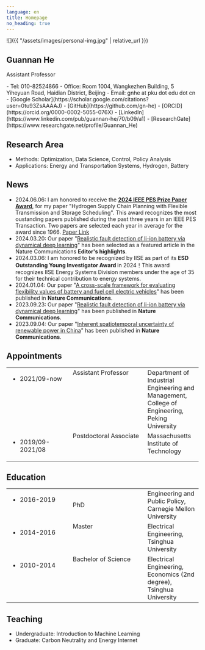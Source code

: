 ```yaml
---
language: en
title: Homepage
no_heading: true
---
```

<div class="row">
<div class="col-md-4" markdown="1">
<div class="site-personal-heading" markdown="1">
![]({{ "/assets/images/personal-img.jpg" | relative_url }})

## Guannan He

Assistant Professor
</div>
<div class="site-personal-info" markdown="1">
- <span class="icon icon-telephone"></span> Tel: 010-82524866
- <span class="icon icon-office"></span> Office: Room 1004, Wangkezhen Building, 5 Yiheyuan Road, Haidian District, Beijing
- <span class="icon icon-mail"></span> Email: gnhe at pku dot edu dot cn
- <span class="icon icon-google-scholar"></span> [Google Scholar](https://scholar.google.com/citations?user=0tu93ZsAAAAJ)
- <span class="icon icon-github"></span> [GitHub](https://github.com/gn-he)
- <span class="icon icon-orcid"></span> [ORCID](https://orcid.org/0000-0002-5055-076X)
- <span class="icon icon-linkedin"></span> [LinkedIn](https://www.linkedin.com/pub/guannan-he/70/b09/a1)
- <span class="icon icon-researchgate"></span> [ResearchGate](https://www.researchgate.net/profile/Guannan_He)
</div>
</div>
<div class="col-md-8" markdown="1">


## Research Area

- Methods: Optimization, Data Science, Control, Policy Analysis
- Applications: Energy and Transportation Systems, Hydrogen, Battery

## News
- 2024.06.06: I am honored to receive the <b><a href="https://ieee-pes.org/news/just-announced-2024-ieee-power-amp-energy-society-award-recipients/">2024 IEEE PES Prize Paper Award</a></b>, for my paper "Hydrogen Supply Chain Planning with Flexible Transmission and Storage Scheduling". This award recognizes the most oustanding papers published during the past three years in an IEEE PES Transaction. Two papers are selected each year in average for the award since 1966. <a href=" https://ieeexplore.ieee.org/abstract/document/9371425">Paper Link</a>
- 2024.03.20: Our paper "<a href=" https://www.nature.com/articles/s41467-023-41226-5">Realistic fault detection of li-ion battery via dynamical deep learning</a>" has been selected as a featured article in the Nature Communications <b>Editor's highlights</b>.
- 2024.03.06: I am honored to be recognized by IISE as part of its <b>ESD Outstanding Young Investigator Award </b> in 2024！This award recognizes IISE Energy Systems Division members under the age of 35 for their technical contribution to energy systems.
- 2024.01.04: Our paper "<a href=" https://www.nature.com/articles/s41467-023-43884-x">A cross-scale framework for evaluating flexibility values of battery and fuel cell electric vehicles</a>" has been published in <b>Nature Communications</b>. 
- 2023.09.23: Our paper "<a href=" https://www.nature.com/articles/s41467-023-41226-5">Realistic fault detection of li-ion battery via dynamical deep learning</a>" has been published in <b>Nature Communications</b>.
- 2023.09.04: Our paper "<a href=" https://www.nature.com/articles/s41467-023-40670-7">Inherent spatiotemporal uncertainty of renewable power in China</a>" has been published in <b>Nature Communications</b>. 

## Appointments

<table class="homepage-table">
  <tbody>
    <tr>
      <td width="150" valign="top"><ul><li>2021/09-now</li></ul></td>
      <td width="180" valign="top">Assistant Professor</td>
      <td valign="top">Department of Industrial Engineering and Management, College of Engineering, Peking University</td>
    </tr>
    <tr>
      <td valign="top"><ul><li>2019/09-2021/08</li></ul></td>
      <td valign="top">Postdoctoral Associate</td>
      <td valign="top">Massachusetts Institute of Technology</td>
    </tr>
  </tbody>
</table>

## Education

<table class="homepage-table">
  <tbody>
    <tr>
      <td width="150" valign="top"><ul><li>2016-2019</li></ul></td>
      <td width="180">PhD</td>
      <td valign="top">Engineering and Public Policy, Carnegie Mellon University</td>
    </tr>
    <tr>
      <td valign="top"><ul><li>2014-2016</li></ul></td>
      <td valign="top">Master</td>
      <td valign="top">Electrical Engineering, Tsinghua University</td>
    </tr>
    <tr>
      <td valign="top"><ul><li>2010-2014</li></ul></td>
      <td valign="top">Bachelor of Science</td>
      <td valign="top">Electrical Engineering, Economics (2nd degree), Tsinghua University</td>
    </tr>
  </tbody>
</table>


## Teaching

- Undergraduate: Introduction to Machine Learning
- Graduate: Carbon Neutrality and Energy Internet
</div>
</div>
